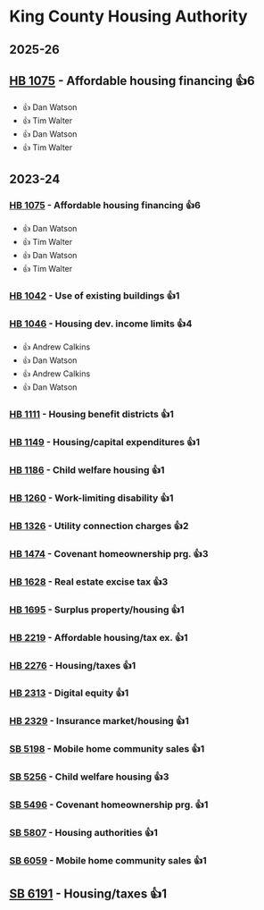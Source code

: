 # King County Housing Authority
## 2025-26

## [HB 1075](/bill/2025-26/hb/1075/) - Affordable housing financing 👍6  
* 👍 Dan Watson
* 👍 Tim Walter
* 👍 Dan Watson
* 👍 Tim Walter

## 2023-24

### [HB 1075](/bill/2023-24/hb/1075/) - Affordable housing financing 👍6  
* 👍 Dan Watson
* 👍 Tim Walter
* 👍 Dan Watson
* 👍 Tim Walter

### [HB 1042](/bill/2023-24/hb/1042/) - Use of existing buildings 👍1  

### [HB 1046](/bill/2023-24/hb/1046/) - Housing dev. income limits 👍4  
* 👍 Andrew Calkins
* 👍 Dan Watson
* 👍 Andrew Calkins
* 👍 Dan Watson

### [HB 1111](/bill/2023-24/hb/1111/) - Housing benefit districts 👍1  

### [HB 1149](/bill/2023-24/hb/1149/) - Housing/capital expenditures 👍1  

### [HB 1186](/bill/2023-24/hb/1186/) - Child welfare housing 👍1  

### [HB 1260](/bill/2023-24/hb/1260/) - Work-limiting disability 👍1  

### [HB 1326](/bill/2023-24/hb/1326/) - Utility connection charges 👍2  

### [HB 1474](/bill/2023-24/hb/1474/) - Covenant homeownership prg. 👍3  

### [HB 1628](/bill/2023-24/hb/1628/) - Real estate excise tax 👍3  

### [HB 1695](/bill/2023-24/hb/1695/) - Surplus property/housing 👍1  

### [HB 2219](/bill/2023-24/hb/2219/) - Affordable housing/tax ex. 👍1  

### [HB 2276](/bill/2023-24/hb/2276/) - Housing/taxes 👍1  

### [HB 2313](/bill/2023-24/hb/2313/) - Digital equity 👍1  

### [HB 2329](/bill/2023-24/hb/2329/) - Insurance market/housing 👍1  

### [SB 5198](/bill/2023-24/sb/5198/) - Mobile home community sales 👍1  

### [SB 5256](/bill/2023-24/sb/5256/) - Child welfare housing 👍3  

### [SB 5496](/bill/2023-24/sb/5496/) - Covenant homeownership prg. 👍1  

### [SB 5807](/bill/2023-24/sb/5807/) - Housing authorities 👍1  

### [SB 6059](/bill/2023-24/sb/6059/) - Mobile home community sales 👍1  

## [SB 6191](/bill/2023-24/sb/6191/) - Housing/taxes 👍1  
